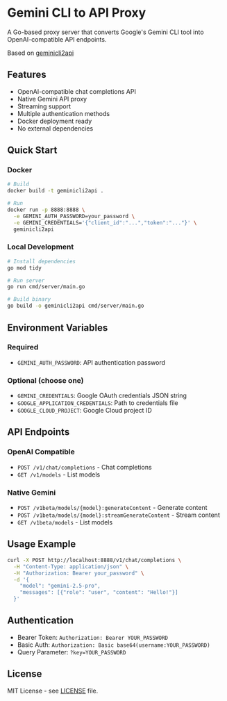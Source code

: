 # Gemini CLI to API Proxy

A Go-based proxy server that converts Google's Gemini CLI tool into OpenAI-compatible API endpoints.

Based on [geminicli2api](https://github.com/gzzhongqi/geminicli2api)

## Features

- OpenAI-compatible chat completions API
- Native Gemini API proxy
- Streaming support
- Multiple authentication methods
- Docker deployment ready
- No external dependencies

## Quick Start

### Docker

```bash
# Build
docker build -t geminicli2api .

# Run
docker run -p 8888:8888 \
  -e GEMINI_AUTH_PASSWORD=your_password \
  -e GEMINI_CREDENTIALS='{"client_id":"...","token":"..."}' \
  geminicli2api
```

### Local Development

```bash
# Install dependencies
go mod tidy

# Run server
go run cmd/server/main.go

# Build binary
go build -o geminicli2api cmd/server/main.go
```

## Environment Variables

### Required
- `GEMINI_AUTH_PASSWORD`: API authentication password

### Optional (choose one)
- `GEMINI_CREDENTIALS`: Google OAuth credentials JSON string
- `GOOGLE_APPLICATION_CREDENTIALS`: Path to credentials file
- `GOOGLE_CLOUD_PROJECT`: Google Cloud project ID

## API Endpoints

### OpenAI Compatible
- `POST /v1/chat/completions` - Chat completions
- `GET /v1/models` - List models

### Native Gemini
- `POST /v1beta/models/{model}:generateContent` - Generate content
- `POST /v1beta/models/{model}:streamGenerateContent` - Stream content
- `GET /v1beta/models` - List models

## Usage Example

```bash
curl -X POST http://localhost:8888/v1/chat/completions \
  -H "Content-Type: application/json" \
  -H "Authorization: Bearer your_password" \
  -d '{
    "model": "gemini-2.5-pro",
    "messages": [{"role": "user", "content": "Hello!"}]
  }'
```

## Authentication

- Bearer Token: `Authorization: Bearer YOUR_PASSWORD`
- Basic Auth: `Authorization: Basic base64(username:YOUR_PASSWORD)`
- Query Parameter: `?key=YOUR_PASSWORD`

## License

MIT License - see [LICENSE](LICENSE) file.